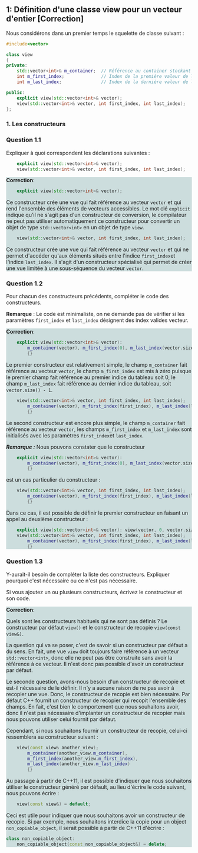 ## 1: Définition d'une classe **view** pour un vecteur d'entier [Correction]

Nous considérons dans un premier temps le squelette de classe suivant :

```cpp
#include<vector>

class view
{
private:
    std::vector<int>& m_container;  // Référence au container stockant les valeurs.
    int m_first_index;              // Index de la première valeur de la vue.
    int m_last_index;               // Index de la dernière valeur de la vue.

public:
    explicit view(std::vector<int>& vector);
    view(std::vector<int>& vector, int first_index, int last_index);
};
```

### 1. Les constructeurs

### Question 1.1

Expliquer à quoi correspondent les déclarations suivantes :

```cpp
    explicit view(std::vector<int>& vector);
    view(std::vector<int>& vector, int first_index, int last_index);
```

<div style="background-color:#cdd">

**Correction**:

```cpp
    explicit view(std::vector<int>& vector);
```

Ce constructeur crée une vue qui fait référence au vecteur `vector` et qui rend l'ensemble des éléments de vecteurs accessibles. Le mot clé `explicit` indique qu'il ne s'agit pas d'un constructeur de conversion, le compilateur ne peut pas utiliser automatiquement ce constructeur pour convertir un objet de type `std::vector<int>` en un objet de type `view`.

```cpp
    view(std::vector<int>& vector, int first_index, int last_index);
```

Ce constructeur crée une vue qui fait référence au vecteur `vector` et qui ne permet d'accéder qu'aux éléments situés entre l'indice `first_index`et l'indice `last_index`. Il s'agit d'un constructeur spécialisé qui permet de créer une vue limitée à une sous-séquence du vecteur `vector`.

</div>

### Question 1.2

Pour chacun des constructeurs précédents, compléter le code des constructeurs.

**Remarque** : Le code est minimaliste, on ne demande pas de vérifier si les paramètres `first_index` et `last_index` désignent des index valides vecteur.

<div style="background-color:#cdd">

**Correction**:

```cpp
    explicit view(std::vector<int>& vector): 
        m_container(vector), m_first_index(0), m_last_index(vector.size() - 1)
        {}
```

Le premier constructeur est relativement simple, le champ `m_container` fait référence au vecteur `vector`, le champ `m_first_index` est mis à zéro puisque le premier champ fait référence au premier indice du tableau soit $0$, le champ `m_last_index` fait référence au dernier indice du tableau, soit `vector.size() - 1`. 

```cpp
    view(std::vector<int>& vector, int first_index, int last_index);
        m_container(vector), m_first_index(first_index), m_last_index(last_index)
        {}
```

Le second constructeur est encore plus simple, le champ `m_container` fait référence au vecteur `vector`, les champs `m_first_index` et `m_last_index` sont initialisés avec les paramètres `first_index`et `last_index`.

***Remarque :***
Nous pouvons constater que le constructeur 
```cpp
    explicit view(std::vector<int>& vector): 
        m_container(vector), m_first_index(0), m_last_index(vector.size() - 1)
        {}
```

est un cas particulier du constructeur :

```cpp
    view(std::vector<int>& vector, int first_index, int last_index);
        m_container(vector), m_first_index(first_index), m_last_index(last_index)
        {}
```

Dans ce cas, il est possible de définir le premier constructeur en faisant un appel au deuxième constructeur :

```cpp
    explicit view(std::vector<int>& vector): view(vector, 0, vector.size() - 1) {}
    view(std::vector<int>& vector, int first_index, int last_index);
        m_container(vector), m_first_index(first_index), m_last_index(last_index)
        {}
```

</div>

### Question 1.3

Y-aurait-il besoin de compléter la liste des constructeurs. Expliquer pourquoi c'est nécessaire ou ce n'est pas nécessaire.

Si vous ajoutez un ou plusieurs constructeurs, écrivez le constructeur et son code.

<div style="background-color:#cdd">

**Correction**:

Quels sont les constructeurs habituels qui ne sont pas définis ? Le constructeur par défaut `view()` et le constructeur de recopie `view(const view&)`. 

La question qui va se poser, c'est de savoir si un constructeur par défaut a du sens. En fait, une vue `view` doit toujours faire référence à un vecteur `std::vector<int>`, donc elle ne peut pas être construite sans avoir la référence à ce vecteur. Il n'est donc pas possible d'avoir un constructeur par défaut.

Le seconde question, avons-nous besoin d'un constructeur de recopie et est-il nécessaire de le définir. Il n'y a aucune raison de ne pas avoir à recopier une vue. Donc, le constructeur de recopie est bien nécessaire. Par défaut C++ fournit un constructeur de recopier qui recopit l'ensemble des champs. En fait, c'est bien le comportement que nous souhaitons avoir, donc il n'est pas nécessaire d'implanter un constructeur de recopier mais nous pouvons utiliser celui fournit par défaut.

Cependant, si nous souhaitons fournir un constructeur de recopie, celui-ci ressemblera au constructeur suivant :

```cpp
    view(const view& another_view);
        m_container(another_view.m_container), 
        m_first_index(another_view.m_first_index), 
        m_last_index(another_view.m_last_index)
        {}
```

Au passage à partir de C++11, il est possible d'indiquer que nous souhaitons utiliser le constructeur généré par défault, au lieu d'écrire le code suivant, nous pouvons écrire :

```cpp
    view(const view&) = default;
```

Ceci est utile pour indiquer que nous souhaitons avoir un constructeur de recopie. Si par exemple, nous souhaitons interdice la copie pour un object `non_copiable_object`, il serait possible à partir de C++11 d'écrire :

```cpp
class non_copiable_object:
    non_copiable_object(const non_copiable_object&) = delete;
```

</div>